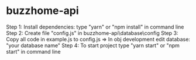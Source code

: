# buzzhome-api

Step 1: Install dependencies: type "yarn" or "npm install" in command line
Step 2: Create file "config.js" in  buzzhome-api\database\config
Step 3: Copy all code in example.js to config.js => In obj development edit database: "your database name"
Step 4: To start project type "yarn start" or "npm start" in command line